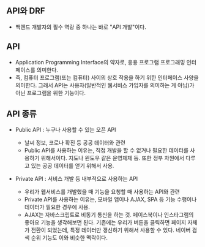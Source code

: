 ## API와 DRF
- 백엔드 개발자의 필수 역랑 중 하나는 바로 "API 개발"이다.


## API
- Application Programming Interface의 약자로, 응용 프로그램 프로그래밍 인터페이스를 의미한다. 
- 즉, 컴퓨터 프로그램(또는 컴퓨터) 사이의 상호 작용을 하기 위한 인터페이스 사양을 의미한다. 그래서 API는 사용자(일반적인 웹서비스 가입자를 의미하는 게 아님)가 아닌 프로그램을 위한 기능이다. 


## API 종류
- Public API : 누구나 사용할 수 있는 오픈 API
  - 날씨 정보, 코로나 확진 등 공공 데이터와 관련  
  - Public API를 사용하는 이유는, 직접 개발을 할 수 없거나 필요한 데이터를 사용하기 위해서이다. 지도나 윈도우 같은 운영체제 등. 또한 정부 차원에서 다루고 있는 공공 데이터를 얻기 위해서 사용.


- Private API : 서비스 개발 등 내부적으로 사용하는 API
  - 우리가 웹서비스를 개발했을 때 기능을 요청할 때 사용하는 API와 관련
  - Private API를 사용하는 이유는, 모바일 앱이나 AJAX, SPA 등 기능 수행이나 데이터가 필요한 경우에 사용.
  - AJAX는 자바스크립트로 비동기 통신을 하는 것. 페이스북이나 인스타그램의 좋아요 기능을 생각해보면 된다. 기존에는 우리가 버튼을 클릭하면 페이지 자체가 전환이 되었는데, 특정 데이터만 갱신하기 위해서 사용할 수 있다. 네이버 검색 순위 기능도 이와 비슷한 맥락이다.


